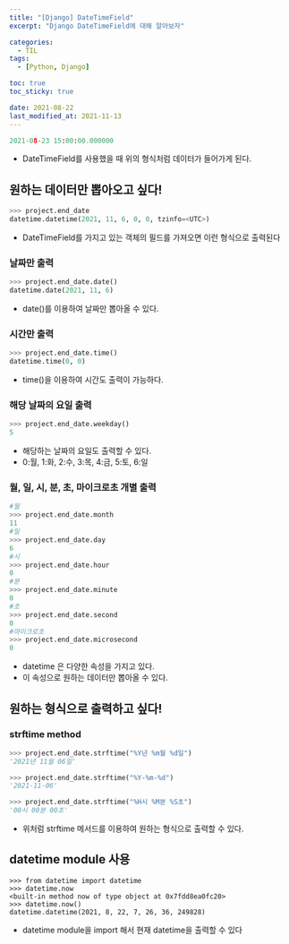```yaml
---
title: "[Django] DateTimeField"
excerpt: "Django DateTimeField에 대해 알아보자"

categories:
  - TIL
tags:
  - [Python, Django]

toc: true
toc_sticky: true

date: 2021-08-22
last_modified_at: 2021-11-13
---
```


```python
2021-08-23 15:00:00.000000
```

- DateTimeField를 사용했을 때 위의 형식처럼 데이터가 들어가게 된다.

## 원하는 데이터만 뽑아오고 싶다!

```python
>>> project.end_date
datetime.datetime(2021, 11, 6, 0, 0, tzinfo=<UTC>)
```

- DateTimeField를 가지고 있는 객체의 필드를 가져오면 이런 형식으로 출력된다

### 날짜만 출력

```python
>>> project.end_date.date()
datetime.date(2021, 11, 6)
```

- date()를 이용하여 날짜만 뽑아올 수 있다.

### 시간만 출력

```python
>>> project.end_date.time()
datetime.time(0, 0)
```

- time()을 이용하여 시간도 출력이 가능하다.

### 해당 날짜의 요일 출력

```python
>>> project.end_date.weekday()
5
```

- 해당하는 날짜의 요일도 출력할 수 있다.
- 0:월, 1:화, 2:수, 3:목, 4:금, 5:토, 6:일

### 월, 일, 시, 분, 초, 마이크로초 개별 출력

```python
#월
>>> project.end_date.month
11
#일
>>> project.end_date.day
6
#시
>>> project.end_date.hour
0
#분
>>> project.end_date.minute
0
#초
>>> project.end_date.second
0
#마이크로초
>>> project.end_date.microsecond
0
```

- datetime 은 다양한 속성을 가지고 있다.
- 이 속성으로 원하는 데이터만 뽑아올 수 있다.

## 원하는 형식으로 출력하고 싶다!

### strftime method

```python
>>> project.end_date.strftime("%Y년 %m월 %d일")
'2021년 11월 06일'
```

```python
>>> project.end_date.strftime("%Y-%m-%d")
'2021-11-06'
```

```python
>>> project.end_date.strftime("%H시 %M분 %S초")
'00시 00분 00초'

```

- 위처럼 strftime 메서드를 이용하여 원하는 형식으로 출력할 수 있다.

## datetime module 사용

```
>>> from datetime import datetime
>>> datetime.now
<built-in method now of type object at 0x7fdd8ea0fc20>
>>> datetime.now()
datetime.datetime(2021, 8, 22, 7, 26, 36, 249828)
```

- datetime module을 import 해서 현재 datetime을 출력할 수 있다
